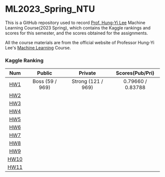 # ML2023_Spring_NTU

This is a GitHub repository used to record [Prof. Hung-Yi Lee](https://speech.ee.ntu.edu.tw/~hylee/index.php) Machine Learning Course(2023 Spring), which contains the Kaggle rankings and scores for this semester, and the scores obtained for the assignments. 

All the course materials are from the official website of Professor Hung-Yi Lee's [Machine Learning](https://speech.ee.ntu.edu.tw/~hylee/ml/2023-spring.php) Course.

### Kaggle Ranking

|                              Num                               |     Public      |      Private       |  Scores(Pub/Pri)  |
|:--------------------------------------------------------------:|:---------------:|:------------------:|:-----------------:|
|  [HW1](https://www.kaggle.com/competitions/ml2023spring-hw1/)  | Boss (59 / 969) | Strong (121 / 969) | 0.79660 / 0.83788 |
|  [HW2](https://www.kaggle.com/competitions/ml2023spring-hw2/)  |                 |                    |                   |
|  [HW3](https://www.kaggle.com/competitions/ml2023spring-hw3/)  |                 |                    |                   |
|  [HW4](https://www.kaggle.com/competitions/ml2023spring-hw4/)  |                 |                    |                   |
|  [HW5](https://www.kaggle.com/competitions/ml2023spring-hw5/)  |                 |                    |                   |
|  [HW6](https://www.kaggle.com/competitions/ml2023spring-hw6/)  |                 |                    |                   |
|  [HW7](https://www.kaggle.com/competitions/ml2023spring-hw7/)  |                 |                    |                   |
|  [HW8](https://www.kaggle.com/competitions/ml2023spring-hw8/)  |                 |                    |                   |
|  [HW9](https://www.kaggle.com/competitions/ml2023spring-hw9/)  |                 |                    |                   |
| [HW10](https://www.kaggle.com/competitions/ml2023spring-hw10/) |                 |                    |                   |
| [HW11](https://www.kaggle.com/competitions/ml2023spring-hw11/) |                 |                    |                   |
